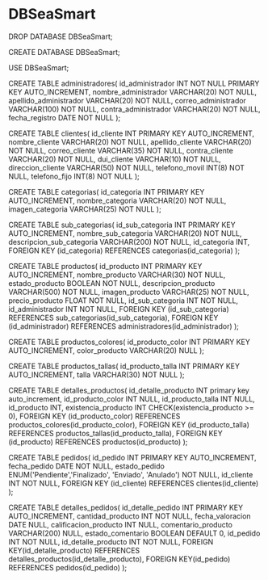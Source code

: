 # DBSeaSmart
DROP DATABASE DBSeaSmart;

CREATE DATABASE DBSeaSmart;

USE DBSeaSmart;

CREATE TABLE administradores(
	id_administrador INT NOT NULL PRIMARY KEY AUTO_INCREMENT,
	nombre_administrador VARCHAR(20) NOT NULL,
	apellido_administrador VARCHAR(20) NOT NULL,
	correo_administrador VARCHAR(100) NOT NULL,
	contra_administrador VARCHAR(20) NOT NULL,
	fecha_registro DATE NOT NULL
);

CREATE TABLE clientes(
	id_cliente INT PRIMARY KEY AUTO_INCREMENT,
	nombre_cliente VARCHAR(20) NOT NULL,
	apellido_cliente VARCHAR(20) NOT NULL,
	correo_cliente VARCHAR(35) NOT NULL,
	contra_cliente VARCHAR(20) NOT NULL,
	dui_cliente VARCHAR(10) NOT NULL,
	direccion_cliente VARCHAR(50) NOT NULL,
	telefono_movil INT(8) NOT NULL,
	telefono_fijo INT(8) NOT NULL
);

CREATE TABLE categorias(
	id_categoria INT PRIMARY KEY AUTO_INCREMENT,
	nombre_categoria VARCHAR(20) NOT NULL,
	imagen_categoria VARCHAR(25) NOT NULL
);

CREATE TABLE sub_categorias(
	id_sub_categoria INT PRIMARY KEY AUTO_INCREMENT,
	nombre_sub_categoria VARCHAR(20) NOT NULL,
	descripcion_sub_categoria VARCHAR(200) NOT NULL,
	id_categoria INT,
	FOREIGN KEY (id_categoria)
	REFERENCES categorias(id_categoria)
);

CREATE TABLE productos(
	id_producto INT PRIMARY KEY AUTO_INCREMENT,
	nombre_producto VARCHAR(30) NOT NULL,
	estado_producto BOOLEAN NOT NULL,
	descripcion_producto VARCHAR(500) NOT NULL,
	imagen_producto VARCHAR(25) NOT NULL,
	precio_producto FLOAT NOT NULL,
	id_sub_categoria INT NOT NULL,
	id_administrador INT NOT NULL,
	FOREIGN KEY (id_sub_categoria)
	REFERENCES sub_categorias(id_sub_categoria),
	FOREIGN KEY (id_administrador)
	REFERENCES administradores(id_administrador)
);

CREATE TABLE productos_colores(
	id_producto_color INT PRIMARY KEY AUTO_INCREMENT,
	color_producto VARCHAR(20) NULL
);

CREATE TABLE productos_tallas(
	id_producto_talla INT PRIMARY KEY AUTO_INCREMENT,
	talla VARCHAR(30) NOT NULL
);

CREATE TABLE detalles_productos(
	id_detalle_producto INT primary key auto_increment,
    id_producto_color INT NULL,
    id_producto_talla INT NULL,
    id_producto INT,
    existencia_producto INT CHECK(existencia_producto >= 0),
    FOREIGN KEY (id_producto_color)
	REFERENCES productos_colores(id_producto_color),
    FOREIGN KEY (id_producto_talla)
	REFERENCES productos_tallas(id_producto_talla),
    FOREIGN KEY (id_producto)
	REFERENCES productos(id_producto)
);

CREATE TABLE pedidos(
	id_pedido INT PRIMARY KEY AUTO_INCREMENT,
	fecha_pedido DATE NOT NULL,
	estado_pedido ENUM('Pendiente','Finalizado', 'Enviado', 'Anulado') NOT NULL,
	id_cliente INT NOT NULL,
	FOREIGN KEY (id_cliente)
	REFERENCES clientes(id_cliente)
);

CREATE TABLE detalles_pedidos(
	id_detalle_pedido INT PRIMARY KEY AUTO_INCREMENT,
	cantidad_producto INT NOT NULL,
	fecha_valoracion DATE NULL,
	calificacion_producto INT NULL,
	comentario_producto VARCHAR(200) NULL,
    estado_comentario BOOLEAN DEFAULT 0,
	id_pedido INT NOT NULL,
	id_detalle_producto INT NOT NULL,
	FOREIGN KEY(id_detalle_producto)
	REFERENCES detalles_productos(id_detalle_producto),
	FOREIGN KEY(id_pedido)
	REFERENCES pedidos(id_pedido)
);
